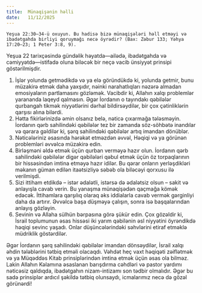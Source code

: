 ```yaml
---
title:  Münaqişənin həlli
date:   11/12/2025
---
```


`Yeşua 22:30–34-ü oxuyun. Bu hadisə bizə münaqişələri həll etməyi və ibadətgahda birliyi qoruymağı necə öyrədir? (Bax: Zəbur 133; Yəhya 17:20–23; 1 Peter 3:8, 9).`

Yeşua 22 tarixçəsində gündəlik həyatda—ailədə, ibadətgahda və cəmiyyətdə—istifadə oluna biləcək bir neçə vacib ünsiyyət prinsipi göstərilmişdir.

1. İşlər yolunda getmədikdə və ya elə göründükdə ki, yolunda getmir, bunu müzakirə etmək daha yaxşıdır, nəinki narahatlıqları nəzərə almadan emosiyaların partlamasını gözləmək. Vacibdir ki, Allahın xalqı problemlər yarananda laqeyd qalmasın. Əgər İordanın o tayındakı qəbilələr qurbangah tikmək niyyətlərini dərhal bildirsəydilər, bir çox çətinliklərin qarşısı alına bilərdi.
2. Hətta fikirlərinizdə əmin olsanız belə, nəticə çıxarmağa tələsməyin. İordanın qərb sahilindəki qəbilələr tez bir zamanda söz-söhbətə inandılar və qərara gəldilər ki, şərq sahilindəki qəbilələr artıq imandan dönüblər.
3. Nəticələriniz əsasında hərəkət etməzdən əvvəl, Həqiqi və ya görünən problemləri əvvəlcə müzakirə edin.
4. Birləşməni əldə etmək üçün qurban verməyə hazır olun. İordanın qərb sahilindəki qəbilələr digər qəbilələri qəbul etmək üçün öz torpaqlarının bir hissəsindən imtina etməyə hazır idilər. Bu qərar onların yerləşdikləri məkanın güman edilən itaətsizliyə səbəb ola biləcəyi qorxusu ilə verilmişdi.
5. Sizi ittiham etdikdə – istər ədalətli, istərsə də ədalətsiz olsun – sakit və anlayışla cavab verin. Bu yanaşma münaqişədən qaçmağa kömək edəcək. İttihamlara qarşılıq olaraq əks iddialarla cavab vermək gərginliyi daha da artırır. Əvvəlcə başa düşməyə çalışın, sonra isə başqalarından anlayış gözləyin.
6. Sevinin və Allaha sülhün bərpasına görə şükür edin. Çox gözəldir ki, İsrail toplumunun əsas hissəsi iki yarım qəbilənin əsl niyyətini öyrəndikdə həqiqi sevinc yaşadı. Onlar düşüncələrindəki səhvlərini etiraf etməklə müdriklik göstərdilər.

Əgər İordanın şərq sahilindəki qəbilələr imandan dönsəydilər, İsrail xalqı əhdin tələblərini tətbiq etməli olacaqdı. Vəhdət heç vaxt həqiqəti zəiflətmək və ya Müqəddəs Kitab prinsiplərindən imtina etmək üçün əsas ola bilməz. Lakin Allahın Kəlamına əsaslanan barışdırma cəhdləri və pastor yardımı nəticəsiz qaldıqda, ibadətgahın nizam-intizamı son tədbir olmalıdır. Əgər bu sadə prinsiplər ardıcıl şəkildə tətbiq olunsaydı, icmalarımız necə də gözəl görünərdi!